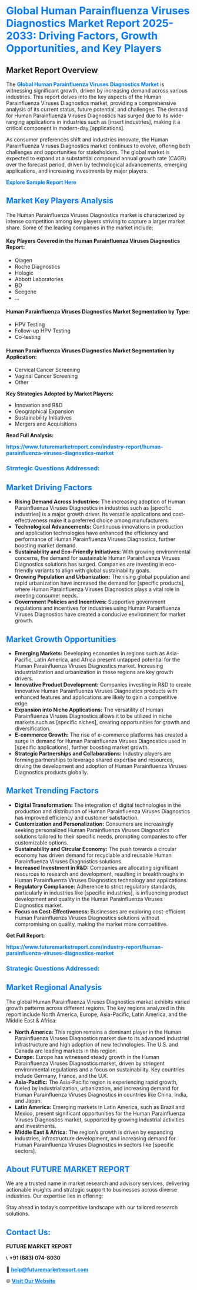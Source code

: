 <h1 style="color: #007BFF;">Global Human Parainfluenza Viruses Diagnostics Market Report 2025-2033: Driving Factors, Growth Opportunities, and Key Players</h1>

<section id="overview">
<h2>Market Report Overview</h2>
<p>The <a href="https://www.futuremarketreport.com/industry-report/human-parainfluenza-viruses-diagnostics-market" style="color: #007BFF; text-decoration: none;"><strong>Global Human Parainfluenza Viruses Diagnostics Market</strong></a> is witnessing significant growth, driven by increasing demand across various industries. This report delves into the key aspects of the Human Parainfluenza Viruses Diagnostics market, providing a comprehensive analysis of its current status, future potential, and challenges. The demand for Human Parainfluenza Viruses Diagnostics has surged due to its wide-ranging applications in industries such as [insert industries], making it a critical component in modern-day [applications].</p>
<p>As consumer preferences shift and industries innovate, the Human Parainfluenza Viruses Diagnostics market continues to evolve, offering both challenges and opportunities for stakeholders. The global market is expected to expand at a substantial compound annual growth rate (CAGR) over the forecast period, driven by technological advancements, emerging applications, and increasing investments by major players.</p>
</section>

<section id="overview">
<p><a href="https://www.futuremarketreport.com/request-sample/reportId=108572" style="color: #007BFF; text-decoration: none;"><strong>Explore Sample Report Here</strong></a></p>
</section>

<section id="key-players">
<h2 style="color: #007BFF;">Market Key Players Analysis</h2>
<p>The Human Parainfluenza Viruses Diagnostics market is characterized by intense competition among key players striving to capture a larger market share. Some of the leading companies in the market include:</p>
<h4>Key Players Covered in the Human Parainfluenza Viruses Diagnostics Report:</h4>
<ul><li>Qiagen</li><li>Roche Diagnostics</li><li>Hologic</li><li>Abbott Laboratories</li><li>BD</li><li>Seegene</li><li>...</li></ul>
<h4>Human Parainfluenza Viruses Diagnostics Market Segmentation by Type:</h4>
<ul><li>HPV Testing</li><li>Follow-up HPV Testing</li><li>Co-testing</li></ul>

<h4>Human Parainfluenza Viruses Diagnostics Market Segmentation by Application:</h4>
<ul><li>Cervical Cancer Screening</li><li>Vaginal Cancer Screening</li><li>Other</li></ul>
<p><strong>Key Strategies Adopted by Market Players:</strong></p>
<ul>
<li>Innovation and R&D</li>
<li>Geographical Expansion</li>
<li>Sustainability Initiatives</li>
<li>Mergers and Acquisitions</li>
</ul>
</section>

<section>
<p><strong>Read Full Analysis: </strong></p><a href="https://www.futuremarketreport.com/industry-report/human-parainfluenza-viruses-diagnostics-market" style="color: #007BFF; text-decoration: none;"><strong>https://www.futuremarketreport.com/industry-report/human-parainfluenza-viruses-diagnostics-market</strong></a>
<h3 style="color: #007BFF;">Strategic Questions Addressed:</h3>
</section>

<section id="driving-factors">
<h2 style="color: #007BFF;">Market Driving Factors</h2>
<ul>
<li><strong>Rising Demand Across Industries:</strong> The increasing adoption of Human Parainfluenza Viruses Diagnostics in industries such as [specific industries] is a major growth driver. Its versatile applications and cost-effectiveness make it a preferred choice among manufacturers.</li>
<li><strong>Technological Advancements:</strong> Continuous innovations in production and application technologies have enhanced the efficiency and performance of Human Parainfluenza Viruses Diagnostics, further boosting market demand.</li>
<li><strong>Sustainability and Eco-Friendly Initiatives:</strong> With growing environmental concerns, the demand for sustainable Human Parainfluenza Viruses Diagnostics solutions has surged. Companies are investing in eco-friendly variants to align with global sustainability goals.</li>
<li><strong>Growing Population and Urbanization:</strong> The rising global population and rapid urbanization have increased the demand for [specific products], where Human Parainfluenza Viruses Diagnostics plays a vital role in meeting consumer needs.</li>
<li><strong>Government Policies and Incentives:</strong> Supportive government regulations and incentives for industries using Human Parainfluenza Viruses Diagnostics have created a conducive environment for market growth.</li>
</ul>
</section>

<section id="growth-opportunities">
<h2 style="color: #007BFF;">Market Growth Opportunities</h2>
<ul>
<li><strong>Emerging Markets:</strong> Developing economies in regions such as Asia-Pacific, Latin America, and Africa present untapped potential for the Human Parainfluenza Viruses Diagnostics market. Increasing industrialization and urbanization in these regions are key growth drivers.</li>
<li><strong>Innovative Product Development:</strong> Companies investing in R&D to create innovative Human Parainfluenza Viruses Diagnostics products with enhanced features and applications are likely to gain a competitive edge.</li>
<li><strong>Expansion into Niche Applications:</strong> The versatility of Human Parainfluenza Viruses Diagnostics allows it to be utilized in niche markets such as [specific niches], creating opportunities for growth and diversification.</li>
<li><strong>E-commerce Growth:</strong> The rise of e-commerce platforms has created a surge in demand for Human Parainfluenza Viruses Diagnostics used in [specific applications], further boosting market growth.</li>
<li><strong>Strategic Partnerships and Collaborations:</strong> Industry players are forming partnerships to leverage shared expertise and resources, driving the development and adoption of Human Parainfluenza Viruses Diagnostics products globally.</li>
</ul>
</section>

<section id="trending-factors">
<h2 style="color: #007BFF;">Market Trending Factors</h2>
<ul>
<li><strong>Digital Transformation:</strong> The integration of digital technologies in the production and distribution of Human Parainfluenza Viruses Diagnostics has improved efficiency and customer satisfaction.</li>
<li><strong>Customization and Personalization:</strong> Consumers are increasingly seeking personalized Human Parainfluenza Viruses Diagnostics solutions tailored to their specific needs, prompting companies to offer customizable options.</li>
<li><strong>Sustainability and Circular Economy:</strong> The push towards a circular economy has driven demand for recyclable and reusable Human Parainfluenza Viruses Diagnostics solutions.</li>
<li><strong>Increased Investment in R&D:</strong> Companies are allocating significant resources to research and development, resulting in breakthroughs in Human Parainfluenza Viruses Diagnostics technology and applications.</li>
<li><strong>Regulatory Compliance:</strong> Adherence to strict regulatory standards, particularly in industries like [specific industries], is influencing product development and quality in the Human Parainfluenza Viruses Diagnostics market.</li>
<li><strong>Focus on Cost-Effectiveness:</strong> Businesses are exploring cost-efficient Human Parainfluenza Viruses Diagnostics solutions without compromising on quality, making the market more competitive.</li>
</ul>
</section>

<section>
<p><strong>Get Full Report: </strong></p><a href="https://www.futuremarketreport.com/industry-report/human-parainfluenza-viruses-diagnostics-market" style="color: #007BFF; text-decoration: none;"><strong>https://www.futuremarketreport.com/industry-report/human-parainfluenza-viruses-diagnostics-market</strong></a>
<h3 style="color: #007BFF;">Strategic Questions Addressed:</h3>
</section>


<section id="regional-analysis">
<h2 style="color: #007BFF;">Market Regional Analysis</h2>
<p>The global Human Parainfluenza Viruses Diagnostics market exhibits varied growth patterns across different regions. The key regions analyzed in this report include North America, Europe, Asia-Pacific, Latin America, and the Middle East & Africa:</p>
<ul>
<li><strong>North America:</strong> This region remains a dominant player in the Human Parainfluenza Viruses Diagnostics market due to its advanced industrial infrastructure and high adoption of new technologies. The U.S. and Canada are leading markets in this region.</li>
<li><strong>Europe:</strong> Europe has witnessed steady growth in the Human Parainfluenza Viruses Diagnostics market, driven by stringent environmental regulations and a focus on sustainability. Key countries include Germany, France, and the U.K.</li>
<li><strong>Asia-Pacific:</strong> The Asia-Pacific region is experiencing rapid growth, fueled by industrialization, urbanization, and increasing demand for Human Parainfluenza Viruses Diagnostics in countries like China, India, and Japan.</li>
<li><strong>Latin America:</strong> Emerging markets in Latin America, such as Brazil and Mexico, present significant opportunities for the Human Parainfluenza Viruses Diagnostics market, supported by growing industrial activities and investments.</li>
<li><strong>Middle East & Africa:</strong> The region’s growth is driven by expanding industries, infrastructure development, and increasing demand for Human Parainfluenza Viruses Diagnostics in sectors like [specific sectors].</li>
</ul>
</section>

<footer>
<h2 style="color: #007BFF;">About FUTURE MARKET REPORT</h2>
<p>We are a trusted name in market research and advisory services, delivering actionable insights and strategic support to businesses across diverse industries. Our expertise lies in offering:</p>

<p>Stay ahead in today’s competitive landscape with our tailored research solutions.</p>

<h2 style="color: #007BFF;">Contact Us:</h2>
<p><strong>FUTURE MARKET REPORT</strong></p>
<p>📞 <strong>+91 (883) 074-8030</strong></p>
<p>📧 <strong><a href="mailto:help@futuremarketreport.com" style="color: #007BFF;">help@futuremarketreport.com</a></strong></p>
<p>🌐 <strong><a href="https://www.futuremarketreport.com/" style="color: #007BFF;">Visit Our Website</a></strong></p>
</footer>